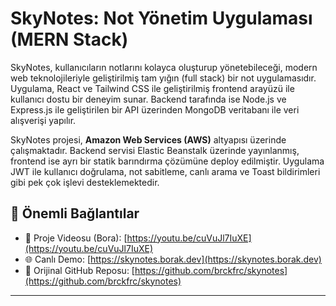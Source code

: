 # SkyNotes: Not Yönetim Uygulaması (MERN Stack)

SkyNotes, kullanıcıların notlarını kolayca oluşturup yönetebileceği, modern web teknolojileriyle geliştirilmiş tam yığın (full stack) bir not uygulamasıdır. Uygulama, React ve Tailwind CSS ile geliştirilmiş frontend arayüzü ile kullanıcı dostu bir deneyim sunar. Backend tarafında ise Node.js ve Express.js ile geliştirilen bir API üzerinden MongoDB veritabanı ile veri alışverişi yapılır.

SkyNotes projesi, **Amazon Web Services (AWS)** altyapısı üzerinde çalışmaktadır. Backend servisi Elastic Beanstalk üzerinde yayınlanmış, frontend ise ayrı bir statik barındırma çözümüne deploy edilmiştir. Uygulama JWT ile kullanıcı doğrulama, not sabitleme, canlı arama ve Toast bildirimleri gibi pek çok işlevi desteklemektedir.

## 🔗 Önemli Bağlantılar

- 🎥 Proje Videosu (Bora): [https://youtu.be/cuVuJl7IuXE](https://youtu.be/cuVuJl7IuXE)
- 🌐 Canlı Demo: [https://skynotes.borak.dev](https://skynotes.borak.dev)
- 🔗 Orijinal GitHub Reposu: [https://github.com/brckfrc/skynotes](https://github.com/brckfrc/skynotes)

---
